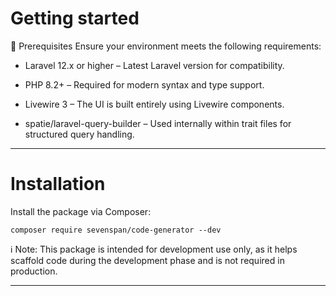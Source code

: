 # Getting started

🔧 Prerequisites
Ensure your environment meets the following requirements:
- Laravel 12.x or higher – Latest Laravel version for compatibility.

- PHP 8.2+ – Required for modern syntax and type support.

- Livewire 3 – The UI is built entirely using Livewire components.

- spatie/laravel-query-builder – Used internally within trait files for structured query handling.

---

# Installation
Install the package via Composer:
```
composer require sevenspan/code-generator --dev
```

ℹ️ Note: This package is intended for development use only, as it helps scaffold code during the development phase and is not required in production.

---